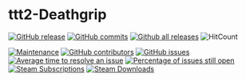 ttt2-Deathgrip
===
[![GitHub release](https://img.shields.io/github/release/Bundabrg/PortalNetwork)](https://GitHub.com/Pustekuchen98/ttt2-deathgrip/releases/)
[![GitHub commits](https://img.shields.io/github/commits-since/Bundabrg/PortalNetwork/latest)](https://GitHub.com/Pustekuchen98/ttt2-deathgrip/commit/)
[![Github all releases](https://img.shields.io/github/downloads/Bundabrg/PortalNetwork/total.svg)](https://GitHub.com/Pustekuchen98/ttt2-deathgrip/releases/)
![HitCount](http://hits.dwyl.com/Pustekuchen98/ttt2-deathgrip.svg)

[![Maintenance](https://img.shields.io/badge/Maintained%3F-yes-green.svg)](https://GitHub.com/Pustekuchen98/ttt2-deathgrip/graphs/commit-activity)
[![GitHub contributors](https://img.shields.io/github/contributors/Bundabrg/PortalNetwork)](https://GitHub.com/Pustekuchen98/ttt2-deathgrip/graphs/contributors/)
[![GitHub issues](https://img.shields.io/github/issues/Bundabrg/PortalNetwork)](https://GitHub.com/Pustekuchen98/ttt2-deathgrip/issues/)
[![Average time to resolve an issue](http://isitmaintained.com/badge/resolution/Pustekuchen98/ttt2-deathgrip.svg)](http://isitmaintained.com/project/Pustekuchen98/ttt2-deathgrip "Average time to resolve an issue")
[![Percentage of issues still open](http://isitmaintained.com/badge/open/Pustekuchen98/ttt2-deathgrip.svg)](http://isitmaintained.com/project/Pustekuchen98/ttt2-deathgrip "Percentage of issues still open")
[![Steam Subscriptions](https://img.shields.io/steam/subscriptions/1687737761?color=000000&logo=steam&logoColor=ffffff&style=flat-square)](https://steamcommunity.com/sharedfiles/filedetails/?id=1687737761)
[![Steam Downloads](https://img.shields.io/steam/downloads/1687737761?color=000000&logo=steam&logoColor=ffffff&style=flat-square)](https://steamcommunity.com/sharedfiles/filedetails/?id=1687737761) 

